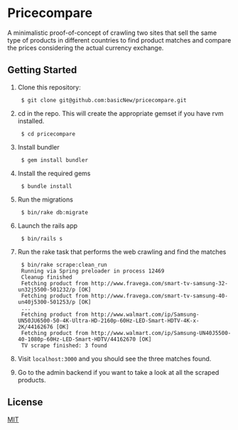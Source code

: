 # Pricecompare
A minimalistic proof-of-concept of crawling two sites that sell the same type of products in different countries to find product matches and compare the prices considering the actual currency exchange.

## Getting Started

1. Clone this repository:

        $ git clone git@github.com:basicNew/pricecompare.git

2. cd in the repo. This will create the appropriate gemset if you have rvm installed.

        $ cd pricecompare

3. Install bundler

        $ gem install bundler

4. Install the required gems

        $ bundle install

5. Run the migrations

        $ bin/rake db:migrate

6. Launch the rails app

        $ bin/rails s

7. Run the rake task that performs the web crawling and find the matches

        $ bin/rake scrape:clean_run
        Running via Spring preloader in process 12469
        Cleanup finished
        Fetching product from http://www.fravega.com/smart-tv-samsung-32-un32j5500-501232/p [OK]
        Fetching product from http://www.fravega.com/smart-tv-samsung-40-un40j5300-501253/p [OK]
        ...
        Fetching product from http://www.walmart.com/ip/Samsung-UN50JU6500-50-4K-Ultra-HD-2160p-60Hz-LED-Smart-HDTV-4K-x-2K/44162676 [OK]
        Fetching product from http://www.walmart.com/ip/Samsung-UN40J5500-40-1080p-60Hz-LED-Smart-HDTV/44162670 [OK]
        TV scrape finished: 3 found

8. Visit `localhost:3000` and you should see the three matches found.

9. Go to the admin backend if you want to take a look at all the scraped products.

## License

[MIT](http://www.opensource.org/licenses/MIT)


